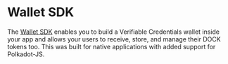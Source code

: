 # Wallet SDK

The [Wallet SDK](https://github.com/docknetwork/wallet-sdk-demo) enables you to build a Verifiable Credentials wallet inside your app and allows your users to receive, store, and manage their DOCK tokens too. This was built for native applications with added support for Polkadot-JS.&#x20;
